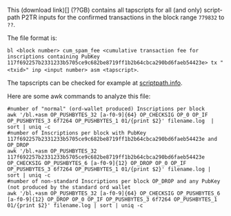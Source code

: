 This (download link)[] (??GB) contains all tapscripts for all (and only) script-path P2TR inputs for the confirmed transactions in the block range `779832` to `??`.

The file format is:

`bl <block number> cum_spam_fee <cumulative transaction fee for inscriptions containing PubKey 117f692257b2331233b5705ce9c682be8719ff1b2b64cbca290bd6faeb54423e> tx "<txid>" inp <input number> asm <tapscript>`.

The tapscripts can be checked for example at [scriptpath.info](https://scriptpath.info/tx/142614adfb5855703f76a7de1aa7598f1154fc905f66d5b238ef2ced88e7bdec).

Here are some awk commands to analyze this file:

    #number of "normal" (ord-wallet produced) Inscriptions per block
    awk '/bl.+asm OP_PUSHBYTES_32 [a-f0-9]{64} OP_CHECKSIG OP_0 OP_IF OP_PUSHBYTES_3 6f7264 OP_PUSHBYTES_1 01/{print $2}' filename.log  | sort | uniq -c
    #number of Inscriptions per block with PubKey 117f692257b2331233b5705ce9c682be8719ff1b2b64cbca290bd6faeb54423e and OP_DROP
    awk '/bl.+asm OP_PUSHBYTES_32 117f692257b2331233b5705ce9c682be8719ff1b2b64cbca290bd6faeb54423e OP_CHECKSIG OP_PUSHBYTES_6 [a-f0-9]{12} OP_DROP OP_0 OP_IF OP_PUSHBYTES_3 6f7264 OP_PUSHBYTES_1 01/{print $2}' filename.log | sort | uniq -c
    #number of non-standard Inscriptions per block OP_DROP and any PubKey (not produced by the standard ord wallet
    awk '/bl.+asm OP_PUSHBYTES_32 [a-f0-9]{64} OP_CHECKSIG OP_PUSHBYTES_6 [a-f0-9]{12} OP_DROP OP_0 OP_IF OP_PUSHBYTES_3 6f7264 OP_PUSHBYTES_1 01/{print $2}' filename.log | sort | uniq -c





